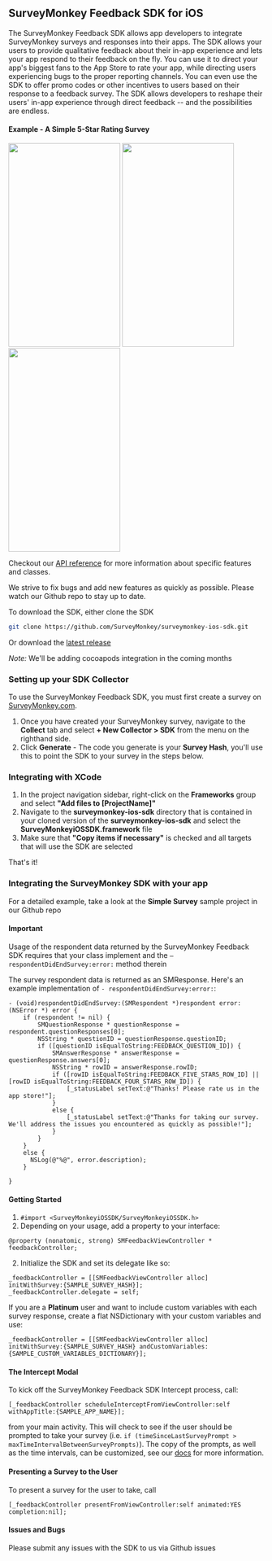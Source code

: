 ## SurveyMonkey Feedback SDK for iOS

The SurveyMonkey Feedback SDK allows app developers to integrate SurveyMonkey surveys and responses into their apps. The SDK allows your users to provide qualitative feedback about their in-app experience and lets your app respond to their feedback on the fly. You can use it to direct your app's biggest fans to the App Store to rate your app, while directing users experiencing bugs to the proper reporting channels. You can even use the SDK to offer promo codes or other incentives to users based on their response to a feedback survey. The SDK allows developers to reshape their users' in-app experience through direct feedback -- and the possibilities are endless.

#### Example - A Simple 5-Star Rating Survey
<img src=https://raw.githubusercontent.com/SurveyMonkey/surveymonkey-ios-sdk/master/images/intercept.png  width=220 height=400 />
<img src=https://raw.githubusercontent.com/SurveyMonkey/surveymonkey-ios-sdk/master/images/sample_survey.png  width=220 height=400 />
<img src=https://raw.githubusercontent.com/SurveyMonkey/surveymonkey-ios-sdk/master/images/positive_feedback.png  width=220 height=400 />

Checkout our [API reference](http://surveymonkey.github.io/surveymonkey-ios-sdk/) for more information about specific features and classes.

We strive to fix bugs and add new features as quickly as possible. Please watch our Github repo to stay up to date.

To download the SDK, either clone the SDK
```bash
git clone https://github.com/SurveyMonkey/surveymonkey-ios-sdk.git
```
Or download the [latest release](https://github.com/SurveyMonkey/surveymonkey-ios-sdk/releases)

*Note:* We'll be adding cocoapods integration in the coming months


### Setting up your SDK Collector
To use the SurveyMonkey Feedback SDK, you must first create a survey on [ SurveyMonkey.com](https://www.surveymonkey.com).
1. Once you have created your SurveyMonkey survey, navigate to the **Collect** tab and select **+ New Collector > SDK** from the menu on the righthand side.
2. Click **Generate** - The code you generate is your **Survey Hash**, you'll use this to point the SDK to your survey in the steps below.

### Integrating with XCode

1. In the project navigation sidebar, right-click on the **Frameworks** group and select **"Add files to [ProjectName]"**
2. Navigate to the **surveymonkey-ios-sdk** directory that is contained in your cloned version of the **surveymonkey-ios-sdk** and select the **SurveyMonkeyiOSSDK.framework** file
3. Make sure that **"Copy items if necessary"** is checked and all targets that will use the SDK are selected


That's it!

### Integrating the SurveyMonkey SDK with your app
For a detailed example, take a look at the **Simple Survey** sample project in our Github repo


#### Important
Usage of the respondent data returned by the SurveyMonkey Feedback SDK requires that your class implement <SMFeedbackDelegate> and the `– respondentDidEndSurvey:error:` method therein


The survey respondent data is returned as an SMResponse. Here's an example implementation of `- respondentDidEndSurvey:error:`:
```objc
- (void)respondentDidEndSurvey:(SMRespondent *)respondent error:(NSError *) error {
    if (respondent != nil) {
        SMQuestionResponse * questionResponse = respondent.questionResponses[0];
        NSString * questionID = questionResponse.questionID;
        if ([questionID isEqualToString:FEEDBACK_QUESTION_ID]) {
            SMAnswerResponse * answerResponse = questionResponse.answers[0];
            NSString * rowID = answerResponse.rowID;
            if ([rowID isEqualToString:FEEDBACK_FIVE_STARS_ROW_ID] || [rowID isEqualToString:FEEDBACK_FOUR_STARS_ROW_ID]) {
                [_statusLabel setText:@"Thanks! Please rate us in the app store!"];
            }
            else {
                [_statusLabel setText:@"Thanks for taking our survey. We'll address the issues you encountered as quickly as possible!"];
            }
        }
    }
    else {
      NSLog(@"%@", error.description);
    }

}
```

#### Getting Started
1. `#import <SurveyMonkeyiOSSDK/SurveyMonkeyiOSSDK.h>`
2. Depending on your usage, add a property to your interface:
```objc
@property (nonatomic, strong) SMFeedbackViewController * feedbackController;
```
2. Initialize the SDK and set its delegate like so:
```objc
_feedbackController = [[SMFeedbackViewController alloc] initWithSurvey:{SAMPLE_SURVEY_HASH}];
_feedbackController.delegate = self;
```
If you are a **Platinum** user and want to include custom variables with each survey response, create a flat NSDictionary with your custom variables and use:
```objc
_feedbackController = [[SMFeedbackViewController alloc] initWithSurvey:{SAMPLE_SURVEY_HASH} andCustomVariables:{SAMPLE_CUSTOM_VARIABLES_DICTIONARY}];
```

#### The Intercept Modal
To kick off the SurveyMonkey Feedback SDK Intercept process, call:
```objc
[_feedbackController scheduleInterceptFromViewController:self withAppTitle:{SAMPLE_APP_NAME}];
```
from your main activity. This will check to see if the user should be prompted to take your survey (i.e. `if (timeSinceLastSurveyPrompt > maxTimeIntervalBetweenSurveyPrompts)`). The copy of the prompts, as well as the time intervals, can be customized, see our [docs](http://surveymonkey.github.io/surveymonkey-ios-sdk/) for more information.


#### Presenting a Survey to the User
To present a survey for the user to take, call
```objc
[_feedbackController presentFromViewController:self animated:YES completion:nil];
```

#### Issues and Bugs
Please submit any issues with the SDK to us via Github issues
